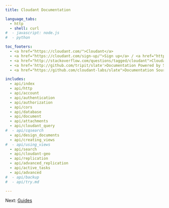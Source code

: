```yaml
---
title: Cloudant Documentation

language_tabs:
  - http 
  - shell: curl
#  - javascript: node.js
#  - python

toc_footers:
  - <a href="https://cloudant.com/">Cloudant</a>
  - <a href="https://cloudant.com/sign-up/">Sign up</a> / <a href="https://cloudant.com/sign-in/">Sign in</a>
  - <a href="http://stackoverflow.com/questions/tagged/cloudant">Cloudant on StackOverflow</a>
  - <a href='http://github.com/tripit/slate'>Documentation Powered by Slate</a>
  - <a href="https://github.com/cloudant-labs/slate">Documentation Source</a>

includes:
  - api/index
  - api/http
  - api/account
  - api/authentication
  - api/authorization
  - api/cors
  - api/database
  - api/document
  - api/attachments
  - api/cloudant_query
#  - api/cqsearch
  - api/design_documents
  - api/creating_views
#  - api/using_views
  - api/search
  - api/cloudant-geo
  - api/replication
  - api/advanced_replication
  - api/active_tasks
  - api/advanced
#  - api/backup
#  - api/try.md

---
```


Next: [Guides](guides.html#-guides)


